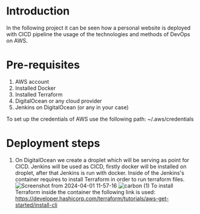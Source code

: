# Introduction
In the following project it can be seen how a personal website is deployed with CICD pipeline the usage of the technologies and methods of DevOps on AWS.
# Pre-requisites
1. AWS account
2. Installed Docker
3. Installed Terraform
4. DigitalOcean or any cloud provider
5. Jenkins on DigitalOcean (or any in your case)

To set up the credentials of AWS use the following path: ~/.aws/credentials
# Deployment steps
1. On DigitalOcean we create a droplet which will be serving as point for CICD. Jenkins will be used as CICD, firstly docker will be installed on droplet, after that Jenkins is run with docker. Inside of the Jenkins's container requires to install Terraform in order to run terraform files.
![Screenshot from 2024-04-01 11-57-16](https://github.com/BiggieBroo/CICD_website_DevOps/assets/140602458/a1d52b7e-695f-44df-908c-55affe095432)
![carbon (1)](https://github.com/BiggieBroo/CICD_website_DevOps/assets/140602458/01e371de-fbeb-4599-8e88-541d63d6214f)
To install Terraform inside the container the following link is used: https://developer.hashicorp.com/terraform/tutorials/aws-get-started/install-cli
